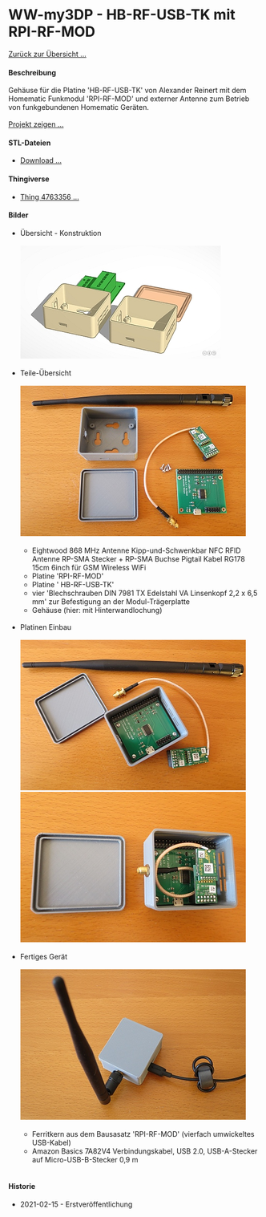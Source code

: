 # WW-my3DP - HB-RF-USB-TK mit RPI-RF-MOD

[Zurück zur Übersicht ...](../README.md)

#### Beschreibung

Gehäuse für die Platine 'HB-RF-USB-TK' von Alexander Reinert mit dem Homematic Funkmodul 'RPI-RF-MOD' und externer Antenne zum Betrieb von funkgebundenen Homematic Geräten.
<br><br>
[Projekt zeigen ...](https://github.com/alexreinert/PCB#hb-rf-usb)

#### STL-Dateien
- [Download ...](./bin/3DP_STL_HB-RF-USB-TK_20210215.zip)

#### Thingiverse
- [Thing 4763356 ...](https://www.thingiverse.com/thing:4763356)

#### Bilder
- Übersicht - Konstruktion
<br><br>
![WW-my3DP - HB-RF-USB-TK](./img/3DP_HB-RF-USB-TK_01.jpg "")
<br><br>
- Teile-Übersicht
<br><br>
![WW-my3DP - HB-RF-USB-TK](./img/3DP_HB-RF-USB-TK_02.jpg "")
<br><br>
  - Eightwood 868 MHz Antenne Kipp-und-Schwenkbar NFC RFID Antenne RP-SMA Stecker + RP-SMA Buchse Pigtail Kabel RG178 15cm 6inch für GSM Wireless WiFi
  - Platine 'RPI-RF-MOD'
  - Platine ' HB-RF-USB-TK'
  - vier 'Blechschrauben DIN 7981 TX Edelstahl VA Linsenkopf 2,2 x 6,5 mm' zur Befestigung an der Modul-Trägerplatte
  - Gehäuse (hier: mit Hinterwandlochung)
<br><br>
- Platinen Einbau
  <br><br>
![WW-my3DP - HB-RF-USB-TK](./img/3DP_HB-RF-USB-TK_03.jpg "")
![WW-my3DP - HB-RF-USB-TK](./img/3DP_HB-RF-USB-TK_04.jpg "")
<br><br>
- Fertiges Gerät
<br><br>
![WW-my3DP - HB-RF-USB-TK](./img/3DP_HB-RF-USB-TK_05.jpg "")
<br><br>
  - Ferritkern aus dem Bausasatz 'RPI-RF-MOD' (vierfach umwickeltes USB-Kabel)
  - Amazon Basics 7A82V4 Verbindungskabel, USB 2.0, USB-A-Stecker auf Micro-USB-B-Stecker 0,9 m
<br><br>

#### Historie
- 2021-02-15 - Erstveröffentlichung
